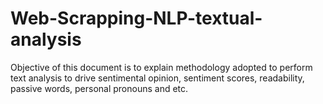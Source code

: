 # Web-Scrapping-NLP-textual-analysis
Objective of this document is to explain methodology adopted to perform text analysis to drive sentimental opinion, 
sentiment scores, readability, passive words, personal pronouns and etc.
